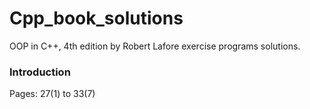 # Cpp_book_solutions
OOP in C++, 4th edition by Robert Lafore exercise programs solutions.

### Introduction
Pages: 27(1) to 33(7)
